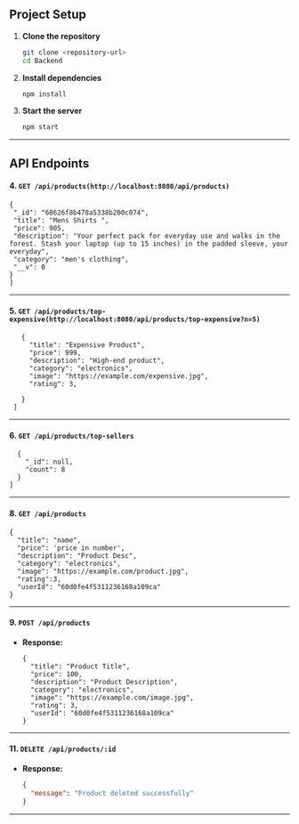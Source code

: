 
## Project Setup
1. **Clone the repository**
    ```bash
    git clone <repository-url>
    cd Backend
    ```
2. **Install dependencies**
    ```bash
    npm install
    ```
3. **Start the server**
    ```bash
    npm start
    ```
---
## API Endpoints


#### 4. `GET /api/products(http://localhost:8080/api/products)`

  
   ``` [
  {
    "_id": "68626f8b478a5338b200c074",
    "title": "Mens Shirts ",
    "price": 905,
    "description": "Your perfect pack for everyday use and walks in the forest. Stash your laptop (up to 15 inches) in the padded sleeve, your everyday",
    "category": "men's clothing",
    "__v": 0
  }
  ]

```
---


#### 5. `GET /api/products/top-expensive(http://localhost:8080/api/products/top-expensive?n=5)`

 ``` [
    {
      "title": "Expensive Product",
      "price": 999,
      "description": "High-end product",
      "category": "electronics",
      "image": "https://example.com/expensive.jpg",
      "rating": 3,
      
    }
  ]
  ```
---
#### 6. `GET /api/products/top-sellers`

```[
  {
    "_id": null,
    "count": 8
  }
]
  ```
---

#### 8. `GET /api/products`

  ```
  {
    "title": "name",
    "price": 'price in number',
    "description": "Product Desc",
    "category": "electronics",
    "image": "https://example.com/product.jpg",
    "rating":3,
    "userId": "60d0fe4f5311236168a109ca"
  }
  ```
---
#### 9. `POST /api/products`

  
- **Response:**
  ```
  {
    "title": "Product Title",
    "price": 100,
    "description": "Product Description",
    "category": "electronics",
    "image": "https://example.com/image.jpg",
    "rating": 3,
    "userId": "60d0fe4f5311236168a109ca"
  }
  ```
---


#### 11. `DELETE /api/products/:id`

- **Response:**
  ```json
  {
    "message": "Product deleted successfully"
  }
  ```
---
